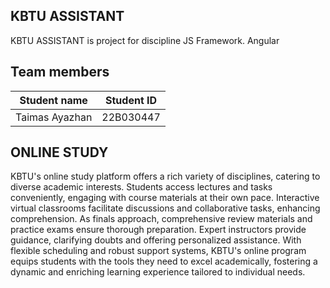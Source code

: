 ## KBTU ASSISTANT 

KBTU ASSISTANT is project for discipline JS Framework. Angular

## Team members

| Student name          | Student ID      |
|-----------------------|-----------------|
| Taimas Ayazhan        | 22B030447       |

## ONLINE STUDY
KBTU's online study platform offers a rich variety of disciplines, catering to diverse academic interests. Students access lectures and tasks conveniently, engaging with course materials at their own pace. Interactive virtual classrooms facilitate discussions and collaborative tasks, enhancing comprehension. As finals approach, comprehensive review materials and practice exams ensure thorough preparation. Expert instructors provide guidance, clarifying doubts and offering personalized assistance. With flexible scheduling and robust support systems, KBTU's online program equips students with the tools they need to excel academically, fostering a dynamic and enriching learning experience tailored to individual needs.
